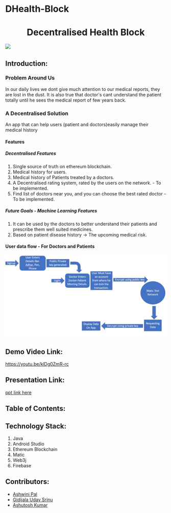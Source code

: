 # DHealth-Block


<h1 align="center">Decentralised Health Block</h1>
<p align="center">
</p>

<a href="https://hack36.com"> <img src="http://bit.ly/BuiltAtHack36" height=20px> </a>


## Introduction:
  ### Problem Around Us
<p>In our daily lives we dont give much attention to our medical reports, they are lost in the dust. It is also true that doctor's cant understand the patient totally until he sees the medical report of few years back.</p>

### A Decentralised Solution
<p>An app that can help users (patient and doctors)easily manage their medical history</p>

#### Features

##### Decentralised Features
1. Single source of truth on ethereum blockchain.
2. Medical history for users.
3. Medical history of Patients treated by a doctors.
4. A Decentralised rating system, rated by the users on the network. - To be implemented.
5. Find list of doctors near you, and you can choose the best rated doctor - To be implemented.


##### Future Goals - Machine Learning Features 

1. It can be used by the doctors to better understand their patients and prescribe them well suited medicines.
2. Based on patient disease history -> The upcoming medical risk.


#### User data flow - For Doctors and Patients
![Data Flow](https://github.com/udaysrinu/DHealth-Block/blob/b430bd2dc082c8ebad966e9c8ce42f937e0280b8/images/dataflow.jpg "DataFlow")

  
## Demo Video Link:
  <a href="https://youtu.be/klDg0ZmR-rc">https://youtu.be/klDg0ZmR-rc</a>
  
## Presentation Link:
  <a href="https://docs.google.com/presentation/d/1hDrJ4dDie20ds_RUNivez1sBMxraHswHCpkc3Ex4CMg/edit?usp=sharing"> ppt link here </a>
  
  
## Table of Contents:

## Technology Stack:
  1) Java
  2) Android Studio
  3) Ethereum Blockchain
  4) Matic
  5) Web3j
  6) Firebase
  

## Contributors:

<!-- Team Name: Against Gravity -->
* [Ashwini Pal](https://github.com/ashwiniswag)
* [Gidijala Uday Srinu](https://github.com/udaysrinu)
* [Ashutosh Kumar](https://github.com/waytoashutosh)



<!-- 
### Made at:
<a href="https://hack36.com"> <img src="http://bit.ly/BuiltAtHack36" height=20px> </a> -->

